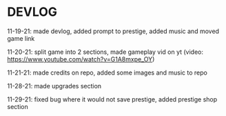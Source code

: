 # DEVLOG

11-19-21: made devlog, added prompt to prestige, added music and moved game link

11-20-21: split game into 2 sections, made gameplay vid on yt (video: https://www.youtube.com/watch?v=G1A8mxpe_OY)

11-21-21: made credits on repo, added some images and music to repo

11-28-21: made upgrades section

11-29-21: fixed bug where it would not save prestige, added prestige shop section
